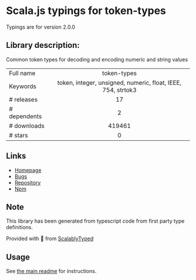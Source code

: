 
# Scala.js typings for token-types

Typings are for version 2.0.0

## Library description:
Common token types for decoding and encoding numeric and string values

|                    |                 |
| ------------------ | :-------------: |
| Full name          | token-types |
| Keywords           | token, integer, unsigned, numeric, float, IEEE, 754, strtok3 |
| # releases         | 17 |
| # dependents       | 2 |
| # downloads        | 419461 |
| # stars            | 0 |

## Links
- [Homepage](https://github.com/Borewit/token-types#readme)
- [Bugs](https://github.com/Borewit/token-types/issues)
- [Repository](https://github.com/Borewit/token-types)
- [Npm](https://www.npmjs.com/package/token-types)
    


## Note
This library has been generated from typescript code from first party type definitions.

Provided with :purple_heart: from [ScalablyTyped](https://github.com/oyvindberg/ScalablyTyped)

## Usage
See [the main readme](../../readme.md) for instructions.


